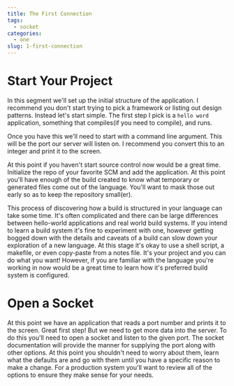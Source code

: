 ```yaml
---
title: The First Connection
tags:
  - socket
categories:
  - one
slug: 1-first-connection
---
```


# Start Your Project

In this segment we'll set up the initial structure of the
application. I recommend you don't start trying to pick a framework or
listing out design patterns. Instead let's start simple. The first
step I pick is a `hello word` application, something that compiles(if
you need to compile), and runs.

Once you have this we'll need to start with a command line
argument. This will be the port our server will listen on. I recommend
you convert this to an integer and print it to the screen.

At this point if you haven't start source control now would be a
great time. Initialize the repo of your favorite SCM and add the
application. At this point you'll have enough of the build created to
know what temporary or generated files come out of the
language. You'll want to mask those out early so as to keep the
repository small(er).

This process of discovering how a build is structured in your language
can take some time. It's often complicated and there can be large
differences between hello-world applications and real world build
systems. If you intend to learn a build system it's fine to experiment
with one, however getting bogged down with the details and caveats of
a build can slow down your exploration of a new language. At this
stage it's okay to use a shell script, a makefile, or even copy-paste
from a notes file. It's your project and you can do what you want!
However, if you are familiar with the language you're working in now
would be a great time to learn how it's preferred build system is
configured.

# Open a Socket

At this point we have an application that reads a port number and
prints it to the screen. Great first step! But we need to get more
data into the server. To do this you'll need to open a socket and
listen to the given port. The socket documentation will provide the
manner for supplying the port along with other options. At this point
you shouldn't need to worry about them, learn what the defaults are
and go with them until you have a specific reason to make a
change. For a production system you'll want to review all of the
options to ensure they make sense for your needs.

